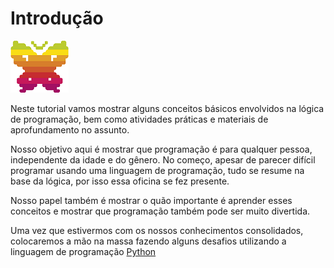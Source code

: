 # Introdução

![Logo WomakersCode](https://github.com/WoMakersCode/oficina-logica-de-programacao/blob/master/images/image8.png)

Neste tutorial vamos mostrar alguns conceitos básicos envolvidos na lógica de programação, bem como atividades práticas 
e materiais de aprofundamento no assunto.

Nosso objetivo aqui é mostrar que programação é para qualquer pessoa, independente da idade e do gênero. 
No começo, apesar de parecer difícil programar usando uma linguagem de programação, tudo se resume na base da lógica, 
por isso essa oficina se fez presente.

Nosso papel também é mostrar o quão importante é aprender esses conceitos e mostrar que programação também pode ser 
muito divertida.

Uma vez que estivermos com os nossos conhecimentos consolidados, colocaremos a mão na massa fazendo alguns desafios
utilizando a linguagem de programação [Python](https://www.python.org/)

